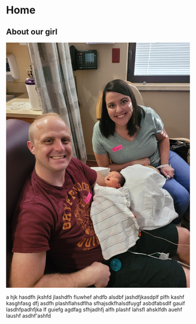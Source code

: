 # Home

## About our girl

![Image](/images/April-13-2022/20220413_172133.jpg)

a hjk hasdfh jkshfd jlashdfh fiuwhef ahdfb alsdbf jashdfjkasdplf plfh kashf kasghfasg dfj asdfh plashflahsdflha sfhajsdkfhalsdfuygf asbdfabsdlf gauif lasdhfpadhfjka lf guiefg agdfag sfhjadhfj alfh plashf lahsfl ahsklfdh auehf laushf asdhf'ashfd